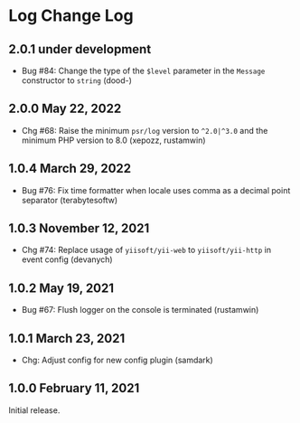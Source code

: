 # Log Change Log

## 2.0.1 under development

- Bug #84: Change the type of the `$level` parameter in the `Message` constructor to `string` (dood-)

## 2.0.0 May 22, 2022

- Chg #68: Raise the minimum `psr/log` version to `^2.0|^3.0` and the minimum PHP version to 8.0 (xepozz, rustamwin)

## 1.0.4 March 29, 2022

- Bug #76: Fix time formatter when locale uses comma as a decimal point separator (terabytesoftw)

## 1.0.3 November 12, 2021

- Chg #74: Replace usage of `yiisoft/yii-web` to `yiisoft/yii-http` in event config (devanych)

## 1.0.2 May 19, 2021

- Bug #67: Flush logger on the console is terminated (rustamwin)

## 1.0.1 March 23, 2021

- Chg: Adjust config for new config plugin (samdark)

## 1.0.0 February 11, 2021

Initial release.
